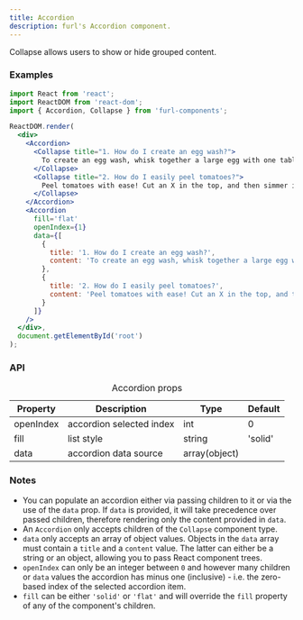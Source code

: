 ```yaml
---
title: Accordion
description: furl's Accordion component.
---
```


Collapse allows users to show or hide grouped content.

### Examples

<accordionexamples></accordionexamples>

```jsx
import React from 'react';
import ReactDOM from 'react-dom';
import { Accordion, Collapse } from 'furl-components';

ReactDOM.render(
  <div>
    <Accordion>
      <Collapse title="1. How do I create an egg wash?">
        To create an egg wash, whisk together a large egg with one tablespoon of water until smooth. Use as a glue to seal pastries, then brush on top for a glossy appearance.
      </Collapse>
      <Collapse title="2. How do I easily peel tomatoes?">
        Peel tomatoes with ease! Cut an X in the top, and then simmer in a pot of hot water for 15 to 30 seconds. Cool down and the skin will fall right off.
      </Collapse>
    </Accordion>
    <Accordion 
      fill='flat' 
      openIndex={1}
      data={[
        {
          title: '1. How do I create an egg wash?',
          content: 'To create an egg wash, whisk together a large egg with one tablespoon of water until smooth. Use as a glue to seal pastries, then brush on top for a glossy appearance.'
        },
        {
          title: '2. How do I easily peel tomatoes?',
          content: 'Peel tomatoes with ease! Cut an X in the top, and then simmer in a pot of hot water for 15 to 30 seconds. Cool down and the skin will fall right off.'
        }
      ]}
    />
  </div>, 
  document.getElementById('root')
);
```

### API

<table>
  <caption>Accordion props</caption>
  <thead>
    <tr>
      <th>Property</th>
      <th colspan="3">Description</th>
      <th>Type</th>
      <th>Default</th>
    </tr>
  </thead>
  <tbody>
    <tr>
      <td class="font-c">openIndex</td>
      <td colspan="3">accordion selected index</td>
      <td>int</td>
      <td class='font-c'>0</td>
    </tr>
    <tr>
      <td class="font-c">fill</td>
      <td colspan="3">list style</td>
      <td>string</td>
      <td class='font-c'>'solid'</td>
    </tr>
    <tr>
      <td class="font-c">data</td>
      <td colspan="3">accordion data source</td>
      <td>array(object)</td>
      <td class='font-c'></td>
    </tr>
  </tbody>
</table>

### Notes

* You can populate an accordion either via passing children to it or via the use of the `data` prop. If `data` is provided, it will take precedence over passed children, therefore rendering only the content provided in `data`.
* An `Accordion` only accepts children of the `Collapse` component type.
* `data` only accepts an array of object values. Objects in the `data` array must contain a `title` and a `content` value. The latter can either be a string or an object, allowing you to pass React component trees.
* `openIndex` can only be an integer between `0` and however many children or `data` values the accordion has minus one (inclusive) - i.e. the zero-based index of the selected accordion item.
* `fill` can be either `'solid'` or `'flat'` and will override the `fill` property of any of the component's children.
